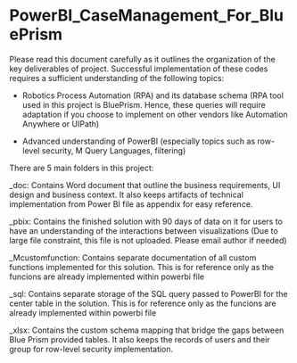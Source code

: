 # PowerBI_CaseManagement_For_BluePrism


Please read this document carefully as it outlines the organization of the key deliverables of project. Successful implementation of these codes requires a sufficient understanding of the following topics:

- Robotics Process Automation (RPA) and its database schema (RPA tool used in this project is BluePrism. Hence, these queries will require adaptation if you choose to implement on other vendors like Automation Anywhere or UIPath)

- Advanced understanding of PowerBI (especially topics such as row-level security, M Query Languages, filtering)



There are 5 main folders in this project:

_doc: Contains Word document that outline the business requirements, UI design and business context. It also keeps artifacts of technical implementation from Power BI file as appendix for easy reference.

_pbix: Contains the finished solution with 90 days of data on it for users to have an understanding of the interactions between visualizations (Due to large file constraint, this file is not uploaded. Please email author if needed)

_Mcustomfunction: Contains separate documentation of all custom functions implemented for this solution. This is for reference only as the funcions are already implemented within powerbi file

_sql: Contains separate storage of the SQL query passed to PowerBI for the center table in the solution. This is for reference only as the funcions are already implemented within powerbi file

_xlsx: Contains the custom schema mapping that bridge the gaps between Blue Prism provided tables. It also keeps the records of users and their group for row-level security implementation.

